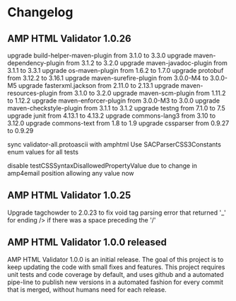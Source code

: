 # Changelog

## AMP HTML Validator 1.0.26

upgrade build-helper-maven-plugin from 3.1.0 to 3.3.0
upgrade maven-dependency-plugin from 3.1.2 to 3.2.0
upgrade maven-javadoc-plugin from 3.1.1 to 3.3.1
upgrade os-maven-plugin from 1.6.2 to 1.7.0
upgrade protobuf from 3.12.2 to 3.16.1
upgrade maven-surefire-plugin from 3.0.0-M4 to 3.0.0-M5
upgrade fasterxml.jackson from 2.11.0 to 2.13.1
upgrade maven-resources-plugin from 3.1.0 to 3.2.0
upgrade maven-scm-plugin from 1.11.2 to 1.12.2
upgrade maven-enforcer-plugin from 3.0.0-M3 to 3.0.0
upgrade maven-checkstyle-plugin from 3.1.1 to 3.1.2
upgrade testng from 7.1.0 to 7.5
upgrade junit from 4.13.1 to 4.13.2
upgrade commons-lang3 from 3.10 to 3.12.0
upgrade commons-text from 1.8 to 1.9
upgrade cssparser from 0.9.27 to 0.9.29

sync validator-all.protoascii with amphtml
Use SACParserCSS3Constants enum values for all tests

disable testCSSSyntaxDisallowedPropertyValue due to change in amp4email position allowing any value now

## AMP HTML Validator 1.0.25

Upgrade tagchowder to 2.0.23 to fix void tag parsing error that returned '_' for ending /> if there was a space preceding the '/'

## AMP HTML Validator 1.0.0 released

AMP HTML Validator 1.0.0 is an initial release. The goal of this project is to keep updating the code with small fixes and features. This project requires unit tests and code coverage by default, and uses github and a automated pipe-line to publish new versions in a automated fashion for every commit that is merged, without humans need for each release.
